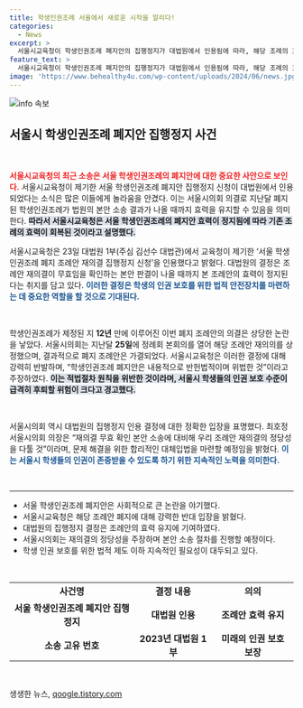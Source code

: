 ```yaml
---
title: 학생인권조례 서울에서 새로운 시작을 알리다!
categories:
  - News
excerpt: >
  서울시교육청이 학생인권조례 폐지안의 집행정지가 대법원에서 인용됨에 따라, 해당 조례의 효력이 재개됐다. 이는 학생들의 인권 보호가 과거로 퇴행할 우려를 낳고 있다.
feature_text: >
  서울시교육청이 학생인권조례 폐지안의 집행정지가 대법원에서 인용됨에 따라, 해당 조례의 효력이 재개됐다. 이는 학생들의 인권 보호가 과거로 퇴행할 우려를 낳고 있다.
image: 'https://www.behealthy4u.com/wp-content/uploads/2024/06/news.jpg'
---
```


<p><img src="https://www.behealthy4u.com/wp-content/uploads/2024/06/news.jpg" alt="info 속보" /></p>

<h2 data-ke-size="size26">서울시 학생인권조례 폐지안 집행정지 사건</h2>

<p data-ke-size="size16">&nbsp;</p>

<p><b><span style="color: #ee2323;">서울시교육청의 최근 소송은 서울 학생인권조례의 폐지안에 대한 중요한 사안으로 보인다.</span></b> 서울시교육청이 제기한 서울 학생인권조례 폐지안 집행정지 신청이 대법원에서 인용되었다는 소식은 많은 이들에게 놀라움을 안겼다. 이는 서울시의회 의결로 지난달 폐지된 학생인권조례가 법원의 본안 소송 결과가 나올 때까지 효력을 유지할 수 있음을 의미한다. <b><span style="background-color: #21538527;">따라서 서울시교육청은 서울 학생인권조례의 폐지안 효력이 정지됨에 따라 기존 조례의 효력이 회복된 것이라고 설명했다.</span></b></p>

<p>서울시교육청은 23일 대법원 1부(주심 김선수 대법관)에서 교육청이 제기한 ‘서울 학생인권조례 폐지 조례안 재의결 집행정지 신청’을 인용했다고 밝혔다. 대법원의 결정은 조례안 재의결이 무효임을 확인하는 본안 판결이 나올 때까지 본 조례안의 효력이 정지된다는 취지를 담고 있다. <b><span style="color: #1a5490;">이러한 결정은 학생의 인권 보호를 위한 법적 안전장치를 마련하는 데 중요한 역할을 할 것으로 기대된다.</span></b></p>

<p data-ke-size="size16">&nbsp;</p>

<p>학생인권조례가 제정된 지 <strong>12년</strong> 만에 이루어진 이번 폐지 조례안의 의결은 상당한 논란을 낳았다. 서울시의회는 지난달 <strong>25일</strong>에 정례회 본회의를 열어 해당 조례안 재의의를 상정했으며, 결과적으로 폐지 조례안은 가결되었다. 서울시교육청은 이러한 결정에 대해 강력히 반발하며, “학생인권조례 폐지안은 내용적으로 반헌법적이며 위법한 것”이라고 주장하였다. <b><span style="background-color: #21538527;">이는 적법절차 원칙을 위반한 것이라며, 서울시 학생들의 인권 보호 수준이 급격히 후퇴할 위험이 크다고 경고했다.</span></b></p>

<p data-ke-size="size16">&nbsp;</p>

<p>서울시의회 역시 대법원의 집행정지 인용 결정에 대한 정확한 입장을 표명했다. 최호정 서울시의회 의장은 “재의결 무효 확인 본안 소송에 대비해 우리 조례안 재의결의 정당성을 다툴 것”이라며, 문제 해결을 위한 합리적인 대체입법을 마련할 예정임을 밝혔다. <b><span style="color: #1a5490;">이는 서울시 학생들의 인권이 존중받을 수 있도록 하기 위한 지속적인 노력을 의미한다.</span></b></p>

<p data-ke-size="size16">&nbsp;</p>

<hr>

<ul>
<li>서울 학생인권조례 폐지안은 사회적으로 큰 논란을 야기했다.</li>
<li>서울시교육청은 해당 조례안 폐지에 대해 강력한 반대 입장을 밝혔다.</li>
<li>대법원의 집행정지 결정은 조례안의 효력 유지에 기여하였다.</li>
<li>서울시의회는 재의결의 정당성을 주장하며 본안 소송 절차를 진행할 예정이다.</li>
<li>학생 인권 보호를 위한 법적 제도 이하 지속적인 필요성이 대두되고 있다.</li>
</ul>

<p data-ke-size="size16">&nbsp;</p>

<table style="width: 100%;">
<tr>
<td style="text-align: center; height: 17px;"><b>사건명</b></td>
<td style="text-align: center; height: 17px;"><b>결정 내용</b></td>
<td style="text-align: center; height: 17px;"><b>의의</b></td>
</tr>
<tr>
<td style="text-align: center; height: 17px;"><b>서울 학생인권조례 폐지안 집행정지</b></td>
<td style="text-align: center; height: 17px;"><b>대법원 인용</b></td>
<td style="text-align: center; height: 17px;"><b>조례안 효력 유지</b></td>
</tr>
<tr>
<td style="text-align: center; height: 17px;"><b>소송 고유 번호</b></td>
<td style="text-align: center; height: 17px;"><b>2023년 대법원 1부</b></td>
<td style="text-align: center; height: 17px;"><b>미래의 인권 보호 보장</b></td>
</tr>
</table>

<p data-ke-size="size16">&nbsp;</p>
생생한 뉴스, <a href="https://qoogle.tistory.com" rel="dofollow">qoogle.tistory.com</a>


